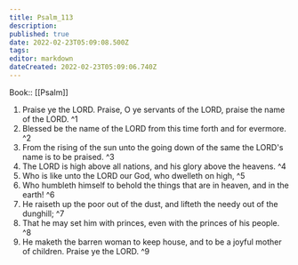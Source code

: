 ```yaml
---
title: Psalm_113
description: 
published: true
date: 2022-02-23T05:09:08.500Z
tags: 
editor: markdown
dateCreated: 2022-02-23T05:09:06.740Z
---
```


 Book:: [[Psalm]]
 1. Praise ye the LORD. Praise, O ye servants of the LORD, praise the name of the LORD. ^1
 2. Blessed be the name of the LORD from this time forth and for evermore. ^2
 3. From the rising of the sun unto the going down of the same the LORD's name is to be praised. ^3
 4. The LORD is high above all nations, and his glory above the heavens. ^4
 5. Who is like unto the LORD our God, who dwelleth on high, ^5
 6. Who humbleth himself to behold the things that are in heaven, and in the earth! ^6
 7. He raiseth up the poor out of the dust, and lifteth the needy out of the dunghill; ^7
 8. That he may set him with princes, even with the princes of his people. ^8
 9. He maketh the barren woman to keep house, and to be a joyful mother of children. Praise ye the LORD. ^9
